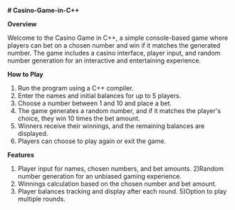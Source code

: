 **# Casino-Game-in-C++**

**Overview**

Welcome to the Casino Game in C++, a simple console-based game where players can bet on a chosen number and win if it matches the generated number. The game includes a casino interface, player input, and random number generation for an interactive and entertaining experience.

**How to Play**

1) Run the program using a C++ compiler.
2) Enter the names and initial balances for up to 5 players.
3) Choose a number between 1 and 10 and place a bet.
4) The game generates a random number, and if it matches the player's choice, they win 10 times the bet amount.
5) Winners receive their winnings, and the remaining balances are displayed.
6) Players can choose to play again or exit the game.

**Features**

1) Player input for names, chosen numbers, and bet amounts.
2)Random number generation for an unbiased gaming experience.
3) Winnings calculation based on the chosen number and bet amount.
4) Player balances tracking and display after each round.
5)Option to play multiple rounds.
